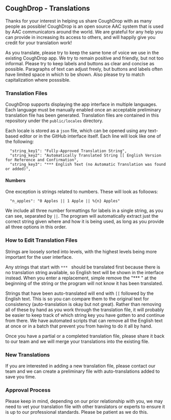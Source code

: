 ## CoughDrop - Translations

Thanks for your interest in helping us share CoughDrop with as many people as possible!
CoughDrop is an open source AAC system that is used by AAC communicators around the
world. We are grateful for any help you can provide in increasing its access to others,
and will happily give you credit for your translation work!

As you translate, please try to keep the same tone of voice we use in the existing
CoughDrop app. We try to remain positive and friendly, but not too informal. Please
try to keep labels and buttons as clear and concise as possible. Paragraphs of text
can adjust freely, but buttons and labels often have limited space in which to be
shown. Also please try to match capitalization where posssible.

### Translation Files

CoughDrop supports displaying the app interface in multiple languages. Each language must
be manually enabled once an acceptable preliminary translation file has been generated.
Translation files are contained in this repository under the `public/locales` directory.

Each locale is stored as a `json` file, which can be opened using any text-based editor
or in the GitHub interface itself. Each line will look like one of the following:

```
  "string_key1": "Fully-Approved Translation String",
  "string_key2": "Automatically Translated String [[ English Version for Reference and Confirmation",
  "string_key3": "*** English Text (no Automatic Translation was found or added)",

```

#### Numbers

One exception is strings related to numbers. These will look as folloows:

```
  "n_apples": "0 Apples || 1 Apple || %{n} Apples"
```

We include all three number formattings for labels in a single string, as you can see,
separated by `||`. The program will automatically extract just the correct string given
where and how it is being used, as long as you provide all three options in
this order.

### How to Edit Translation Files

Strings are loosely sorted into levels, with the highest levels being more important
for the user interface. 

Any strings that start with `*** ` should be translated first
because there is no translation string available, so English text will be shown in
the interface instead. When you enter a replacement, simple remove the  "*** " at the beginning of the string or the program will not know it has been translated.

Strings that have been auto-translated will end with
`[[` followed by the English text. This is so you can compare them to the original
text for consistency (auto-translation is okay but not great). Rather than removing all 
of these by hand as you work through the translation file, it will probably be easier
to keep track of which string key you have gotten to and continue from there.
We have automated scripts that can remove all the English text at once or in a batch
that prevent you from having to do it all by hand.

Once you have a partial or a completed translation file, please share it back to our
team and we will merge your translations into the existing file.

### New Translations

If you are interested in adding a new translation file, please contact our team
and we can create a preliminary file with auto-translations added to save you time.

### Approval Process

Please keep in mind, depending on our prior relationship with you, we may need to vet
your translation file with other translators or experts to ensure it is up to our
professional standards. Please be patient as we do this.